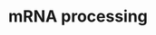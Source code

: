 ---
annotations:
- id: PW:0000100
  parent: regulatory pathway
  type: Pathway Ontology
  value: transcription pathway
- id: PW:0001073
  parent: regulatory pathway
  type: Pathway Ontology
  value: spliceosome pathway
authors:
- Nsalomonis
- MaintBot
- Khanspers
- Ddigles
- Mkutmon
- Eweitz
citedin:
- link: PMC3650681
  title: Microarray analyses reveal novel targets of exercise-induced stress resistance
    in the dorsal raphe nucleus (2013)
description: 'This process describes the conversion of precursor messenger RNA into
  mature messenger RNA (mRNA).  The pre-mRNA molecule undergoes three main modifications.
  These modifications are 5'' capping, 3'' polyadenylation, and RNA splicing, which
  occur in the cell nucleus before the RNA is translated.  5'' Capping: Capping of
  the pre-mRNA involves the addition of 7-methylguanosine (m7G) to the 5'' end. The
  cap protects the 5'' end of the primary RNA transcript from attack by ribonucleases
  that have specificity to the 3''5'' phosphodiester bonds.  3'' Processing: The pre-mRNA
  processing at the 3'' end of the RNA molecule involves cleavage of its 3'' end and
  then the addition of about 200 adenine residues to form a poly(A) tail. As the poly(A)
  tails is synthesised, it binds multiple copies of poly(A) binding protein, which
  protects the 3''end from ribonuclease digestion.  Splicing: RNA splicing is the
  process by which introns, regions of RNA that do not code for protein, are removed
  from the pre-mRNA and the remaining exons connected to re-form a single continuous
  molecule.   Description adapted from Wikipedia: http://en.wikipedia.org/wiki/Post-transcriptional_modification  Pathway
  adapted from http://www.reactome.org.'
last-edited: 2021-05-16
organisms:
- Rattus norvegicus
redirect_from:
- /index.php/Pathway:WP529
- /instance/WP529
- /instance/WP529_r117004
revision: r117004
schema-jsonld:
- '@context': https://schema.org/
  '@id': https://wikipathways.github.io/pathways/WP529.html
  '@type': Dataset
  creator:
    '@type': Organization
    name: WikiPathways
  description: 'This process describes the conversion of precursor messenger RNA into
    mature messenger RNA (mRNA).  The pre-mRNA molecule undergoes three main modifications.
    These modifications are 5'' capping, 3'' polyadenylation, and RNA splicing, which
    occur in the cell nucleus before the RNA is translated.  5'' Capping: Capping
    of the pre-mRNA involves the addition of 7-methylguanosine (m7G) to the 5'' end.
    The cap protects the 5'' end of the primary RNA transcript from attack by ribonucleases
    that have specificity to the 3''5'' phosphodiester bonds.  3'' Processing: The
    pre-mRNA processing at the 3'' end of the RNA molecule involves cleavage of its
    3'' end and then the addition of about 200 adenine residues to form a poly(A)
    tail. As the poly(A) tails is synthesised, it binds multiple copies of poly(A)
    binding protein, which protects the 3''end from ribonuclease digestion.  Splicing:
    RNA splicing is the process by which introns, regions of RNA that do not code
    for protein, are removed from the pre-mRNA and the remaining exons connected to
    re-form a single continuous molecule.   Description adapted from Wikipedia: http://en.wikipedia.org/wiki/Post-transcriptional_modification  Pathway
    adapted from http://www.reactome.org.'
  keywords:
  - AABR07051190.1
  - AABR07060628.1
  - AC126899.1
  - ATP
  - Cd2bp2
  - Cdc40
  - Celf1
  - Celf2
  - Celf4
  - Clasrp
  - Clk1
  - Clk2
  - Clk3
  - Clk4
  - Clp1
  - Cpsf1
  - Cpsf2
  - Cpsf3
  - Cpsf4
  - Cstf1
  - Cstf2
  - Cstf2t
  - Cstf3
  - Ddx1
  - Ddx20
  - Dhx15
  - Dhx16
  - Dhx38
  - Dhx8
  - Dhx9
  - Dicer1
  - Eftud2
  - Fus
  - GMP
  - Hnrnpa2b1
  - Hnrnpd
  - Hnrnph1
  - Hnrnph2
  - Hnrnpk
  - Hnrnpm
  - Hnrnpr
  - Hnrnpu
  - LOC103689931
  - LOC688526
  - Lsm7
  - Mettl3
  - Ncbp1
  - Ncbp2
  - Nono
  - Nudt21
  - Nxf1
  - Pabpn1
  - Papola
  - Phf5a
  - Ppm1g
  - Prmt1
  - Prmt2
  - Prpf18
  - Prpf3
  - Prpf4
  - Prpf40a
  - Prpf4b
  - Prpf6
  - Prpf8
  - Pskh1
  - Ptbp1
  - Ptbp2
  - Rbm17
  - Rbm39
  - Rbm5
  - Rbmx
  - Rngtt
  - Rnmt
  - Sf3a1
  - Sf3a2
  - Sf3a3
  - Sf3b1
  - Sf3b2
  - Sf3b3
  - Sf3b4
  - Sf3b5
  - Sfpq
  - Sfswap
  - Smc1a
  - Snrnp40
  - Snrnp70
  - Snrpa
  - Snrpa1
  - Snrpb
  - Snrpb2
  - Snrpd1
  - Snrpd3
  - Snrpep2
  - Snrpf
  - Snrpn
  - Snu13
  - Spop
  - Srek1
  - Srp54a
  - Srpk1
  - Srrm1
  - Srsf1
  - Srsf10
  - Srsf2
  - Srsf3
  - Srsf4
  - Srsf5
  - Srsf6
  - Srsf7
  - Srsf9
  - Sugp1
  - Sugp2
  - Supt5h
  - Tmed10
  - Tra2b
  - Txnl4a
  - U2
  - U2af1
  - U2af2
  - Xrn2
  - Ybx1
  license: CC0
  name: mRNA processing
seo: CreativeWork
title: mRNA processing
wpid: WP529
---